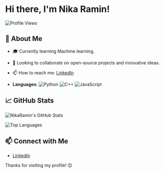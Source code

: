 # Hi there, I'm Nika Ramin!

![Profile Views](https://komarev.com/ghpvc/?username=NikaRamin&color=brightgreen)

## 🚀 About Me

- 🎓 Currently learning Machine learning.
- 🌱 Looking to collaborate on open-source projects and innovative ideas.
- 📫 How to reach me: [LinkedIn](www.linkedin.com/in/nika-ramin)
 
- **Languages**: ![Python](https://img.shields.io/badge/-Python-333?style=flat&logo=python) ![C++](https://img.shields.io/badge/-C++-333?style=flat&logo=cplusplus)
![JavaScript](https://img.shields.io/badge/-JavaScript-333?style=flat&logo=javascript)

## 📈 GitHub Stats

![NikaRamin's GitHub Stats](https://github-readme-stats.vercel.app/api?username=NikaRamin&show_icons=true&theme=radical)

![Top Languages](https://github-readme-stats.vercel.app/api/top-langs/?username=NikaRamin&layout=compact&theme=radical)

## 📫 Connect with Me

- [LinkedIn](www.linkedin.com/in/nika-ramin)

Thanks for visiting my profile! 😊
